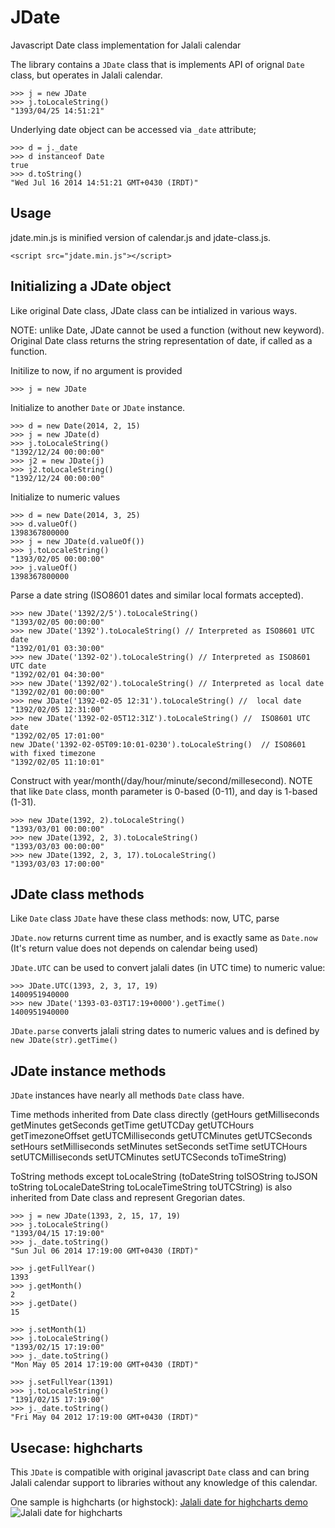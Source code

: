 # JDate

Javascript Date class implementation for Jalali calendar

The library contains a `JDate` class that is implements API of orignal `Date` class, but operates in Jalali calendar.

    >>> j = new JDate
    >>> j.toLocaleString()
    "1393/04/25 14:51:21"

Underlying date object can be accessed via `_date` attribute;

    >>> d = j._date
    >>> d instanceof Date
    true
    >>> d.toString()
    "Wed Jul 16 2014 14:51:21 GMT+0430 (IRDT)"

## Usage

jdate.min.js is minified version of calendar.js and jdate-class.js.

    <script src="jdate.min.js"></script>

## Initializing a JDate object

Like original Date class, JDate class can be intialized in various ways.

NOTE: unlike Date, JDate cannot be used a function (without new keyword). Original Date class returns the string
representation of date, if called as a function.

Initilize to now, if no argument is provided

    >>> j = new JDate

Initialize to another `Date` or `JDate` instance.

    >>> d = new Date(2014, 2, 15)
    >>> j = new JDate(d)
    >>> j.toLocaleString()
    "1392/12/24 00:00:00"
    >>> j2 = new JDate(j)
    >>> j2.toLocaleString()
    "1392/12/24 00:00:00"

Initialize to numeric values

    >>> d = new Date(2014, 3, 25)
    >>> d.valueOf()
    1398367800000
    >>> j = new JDate(d.valueOf())
    >>> j.toLocaleString()
    "1393/02/05 00:00:00"
    >>> j.valueOf()
    1398367800000

Parse a date string (ISO8601 dates and similar local formats accepted).

    >>> new JDate('1392/2/5').toLocaleString()
    "1393/02/05 00:00:00"
    >>> new JDate('1392').toLocaleString() // Interpreted as ISO8601 UTC date
    "1392/01/01 03:30:00"
    >>> new JDate('1392-02').toLocaleString() // Interpreted as ISO8601 UTC date
    "1392/02/01 04:30:00"
    >>> new JDate('1392/02').toLocaleString() // Interpreted as local date
    "1392/02/01 00:00:00"
    >>> new JDate('1392-02-05 12:31').toLocaleString() //  local date
    "1392/02/05 12:31:00"
    >>> new JDate('1392-02-05T12:31Z').toLocaleString() //  ISO8601 UTC date
    "1392/02/05 17:01:00"
    new JDate('1392-02-05T09:10:01-0230').toLocaleString()  // ISO8601 with fixed timezone
    "1392/02/05 11:10:01"

Construct with year/month(/day/hour/minute/second/millesecond). NOTE that like `Date` class, month parameter is 0-based
(0-11), and day is 1-based (1-31).

    >>> new JDate(1392, 2).toLocaleString()
    "1393/03/01 00:00:00"
    >>> new JDate(1392, 2, 3).toLocaleString()
    "1393/03/03 00:00:00"
    >>> new JDate(1392, 2, 3, 17).toLocaleString()
    "1393/03/03 17:00:00"

## JDate class methods

Like `Date` class `JDate` have these class methods: now, UTC, parse

`JDate.now` returns current time as number, and is exactly same as `Date.now` (It's return value does not depends on
calendar being used)

`JDate.UTC` can be used to convert jalali dates (in UTC time) to numeric value:

    >>> JDate.UTC(1393, 2, 3, 17, 19)
    1400951940000
    >>> new JDate('1393-03-03T17:19+0000').getTime()
    1400951940000

`JDate.parse` converts jalali string dates to numeric values and is defined by `new JDate(str).getTime()`

## JDate instance methods

`JDate` instances have nearly all methods `Date` class have.

Time methods inherited from Date class directly (getHours getMilliseconds getMinutes getSeconds getTime getUTCDay
getUTCHours getTimezoneOffset getUTCMilliseconds getUTCMinutes getUTCSeconds setHours setMilliseconds setMinutes
setSeconds setTime setUTCHours setUTCMilliseconds setUTCMinutes setUTCSeconds toTimeString)

ToString methods except toLocaleString (toDateString toISOString toJSON toString toLocaleDateString toLocaleTimeString
toUTCString) is also inherited from Date class and represent Gregorian dates.

    >>> j = new JDate(1393, 2, 15, 17, 19)
    >>> j.toLocaleString()
    "1393/04/15 17:19:00"
    >>> j._date.toString()
    "Sun Jul 06 2014 17:19:00 GMT+0430 (IRDT)"

    >>> j.getFullYear()
    1393
    >>> j.getMonth()
    2
    >>> j.getDate()
    15

    >>> j.setMonth(1)
    >>> j.toLocaleString()
    "1393/02/15 17:19:00"
    >>> j._date.toString()
    "Mon May 05 2014 17:19:00 GMT+0430 (IRDT)"

    >>> j.setFullYear(1391)
    >>> j.toLocaleString()
    "1391/02/15 17:19:00"
    >>> j._date.toString()
    "Fri May 04 2012 17:19:00 GMT+0430 (IRDT)"

## Usecase: highcharts

This `JDate` is compatible with original javascript `Date` class and can bring Jalali calendar support to libraries
without any knowledge of this calendar.

One sample is highcharts (or highstock): [Jalali date for highcharts demo](http://tahajahangir.github.io/jdate/jalali-highcharts-demo.html)
![Jalali date for highcharts](http://tahajahangir.github.io/jdate/highstock-demo.png)
